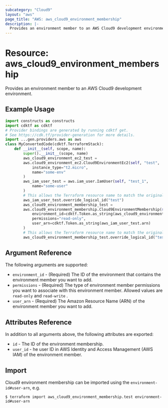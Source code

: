 ```yaml
---
subcategory: "Cloud9"
layout: "aws"
page_title: "AWS: aws_cloud9_environment_membership"
description: |-
  Provides an environment member to an AWS Cloud9 development environment.
---
```


# Resource: aws_cloud9_environment_membership

Provides an environment member to an AWS Cloud9 development environment.

## Example Usage

```python
import constructs as constructs
import cdktf as cdktf
# Provider bindings are generated by running cdktf get.
# See https://cdk.tf/provider-generation for more details.
import ...gen.providers.aws as aws
class MyConvertedCode(cdktf.TerraformStack):
    def __init__(self, scope, name):
        super().__init__(scope, name)
        aws_cloud9_environment_ec2_test =
        aws.cloud9_environment_ec2.Cloud9EnvironmentEc2(self, "test",
            instance_type="t2.micro",
            name="some-env"
        )
        aws_iam_user_test = aws.iam_user.IamUser(self, "test_1",
            name="some-user"
        )
        # This allows the Terraform resource name to match the original name. You can remove the call if you don't need them to match.
        aws_iam_user_test.override_logical_id("test")
        aws_cloud9_environment_membership_test =
        aws.cloud9_environment_membership.Cloud9EnvironmentMembership(self, "test_2",
            environment_id=cdktf.Token.as_string(aws_cloud9_environment_ec2_test.id),
            permissions="read-only",
            user_arn=cdktf.Token.as_string(aws_iam_user_test.arn)
        )
        # This allows the Terraform resource name to match the original name. You can remove the call if you don't need them to match.
        aws_cloud9_environment_membership_test.override_logical_id("test")
```

## Argument Reference

The following arguments are supported:

* `environment_id` - (Required) The ID of the environment that contains the environment member you want to add.
* `permissions` - (Required) The type of environment member permissions you want to associate with this environment member. Allowed values are `read-only` and `read-write` .
* `user_arn` - (Required) The Amazon Resource Name (ARN) of the environment member you want to add.

## Attributes Reference

In addition to all arguments above, the following attributes are exported:

* `id` - The ID of the environment membership.
* `user_id` - he user ID in AWS Identity and Access Management (AWS IAM) of the environment member.

## Import

Cloud9 environment membership can be imported using the `environment-id#user-arn`, e.g.

```
$ terraform import aws_cloud9_environment_membership.test environment-id#user-arn
```

<!-- cache-key: cdktf-0.17.0-pre.15 input-5ebac680178f91c0cba93876136f0befca162a275412988d164d2344f9e043f7 -->